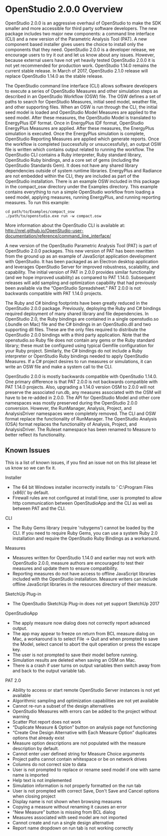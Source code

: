 # OpenStudio 2.0.0 Overview

OpenStudio 2.0.0 is an aggressive overhaul of OpenStudio to make the SDK smaller and more accessible for third party software developers. The new package includes two major new components: a command line interface (CLI) and a new version of the Parametric Analysis Tool (PAT).  A new component based installer gives users the choice to install only the components that they need. OpenStudio 2.0.0 is a developer release, we encourage users to try it out and let us know about any issues.  However, because external users have not yet heavily tested OpenStudio 2.0.0 it is not yet recommended for production work.  OpenStudio 1.14.0 remains the current stable release.  In March of 2017, OpenStudio 2.1.0 release will replace OpenStudio 1.14.0 as the stable release.

The OpenStudio command line interface (CLI) allows software developers to execute a series of OpenStudio Measures and other simulation steps as described in an OpenStudio Workflow (OSW) file. The OSW defines a set of paths to search for OpenStudio Measures, initial seed model, weather file, and other supporting files. When an OSW is run through the CLI, the initial seed model is loaded and OpenStudio Model Measures are applied to the seed model.  After these measures, the OpenStudio Model is translated to EnergyPlus IDF format.  Once in EnergyPlus IDF format, OpenStudio EnergyPlus Measures are applied.  After these measures, the EnergyPlus simulation is executed.  Once the EnergyPlus simulation is complete, OpenStudio Reporting Measures are applied which generate reports.  Once the workflow is completed (successfully or unsuccessfully), an output OSW file is written which contains output related to running the workflow. The OpenStudio CLI contains a Ruby interpreter, Ruby standard library, OpenStudio Ruby bindings, and a core set of gems (including the OpenStudio Standards Gem). It does not have any shared library dependencies outside of system runtime libraries. EnergyPlus and Radiance are not embedded within the CLI, they are included as part of the OpenStudio installation. There is an example OSW included in this package in the compact_osw directory under the Examples directory. This example contains everything to run a simple OpenStudio workflow from loading a seed model, applying measures, running EnergyPlus, and running reporting measures. To run this example:

```
cd path/to/Examples/compact_osw
./path/to/openstudio.exe run -w compact.osw
```

More information about the OpenStudio CLI is available at: http://nrel.github.io/OpenStudio-user-documentation/reference/command_line_interface/

A new version of the OpenStudio Parametric Analysis Tool (PAT) is part of OpenStudio 2.0.0 packages. This new version of PAT has been rewritten from the ground up as an example of JavaScript application development with OpenStudio.  It has been packaged as an Electron desktop application and leverages OpenStudio Server for improved robustness, scalability, and capability.  The initial version of PAT in 2.0.0 provides similar functionality (and we hope improved usability) as compared to PAT 1.14.0.  Subsequent releases will add sampling and optimization capability that had previously been available via the “OpenStudio Spreadsheet.”  PAT 2.0.0 is not backwards compatible with PAT 1.14.0 projects. 

The Ruby and C# binding footprints have been greatly reduced in the OpenStudio 2.0.0 package. Previously, deploying the Ruby and C# bindings required deployment of many shared library and file dependencies. In OpenStudio 2.0, the Ruby bindings are contained in a single openstudio.so (.bundle on Mac) file and the C# bindings in an OpenStudio.dll and two supporting dll files. These are the only files required to distribute the OpenStudio 2.0.0 bindings with a third party application. Note that the openstudio.so Ruby file does not contain any gems or the Ruby standard library; these must be configured using typical Gemfile configuration for your Ruby project. Similarly, the C# bindings do not include a Ruby interpreter or OpenStudio Ruby bindings needed to apply OpenStudio Measures. If a C# project desires to run measures or simulations, it can write an OSW file and make a system call to the CLI.

OpenStudio 2.0.0 is mostly backwards compatible with OpenStudio 1.14.0.  One primary difference is that PAT 2.0.0 is not backwards compatible with PAT 1.14.0 projects.  Also, upgrading a 1.14.0 version OSM to 2.0.0 will not preserve the associated run.db, any measures associated with the OSM will have to be re-added in 2.0.0. The API for OpenStudio Model and other core namespaces was mostly preserved during the OpenStudio 2.0.0 conversion. However, the RunManager, Analysis, Project, and AnalysisDriver namespaces were completely removed. The CLI and OSW format replace the functionality of RunManager. The OpenStudio Analysis (OSA) format replaces the functionality of Analysis, Project, and AnalysisDriver. The Ruleset namespace has been renamed to Measure to better reflect its functionality.


## Known Issues

This is a list of known issues, if you find an issue not on this list please let us know so we can fix it.

Installer
* The 64 bit Windows installer incorrectly installs to ’ C:\Program Files (x86)\’ by default.
* Firewall rules are not configured at install time, user is prompted to allow http communication between OpenStudioApp and the CLI as well as between PAT and the CLI.

CLI
* The Ruby Gems library (require 'rubygems') cannot be loaded by the CLI. If you need to require Ruby Gems, you can use a system Ruby 2.0 installation and require the OpenStudio Ruby Bindings as a workaround.

Measures
* Measures written for OpenStudio 1.14.0 and earlier may not work with OpenStudio 2.0.0, measure authors are encouraged to test their measures and update them to ensure compatibility.
* Reporting measures do not have access to offline JavaScript libraries included with the OpenStudio installation.  Measure writers can include offline JavaScript libraries in the resources directory of their measure.

SketchUp Plug-in
* The OpenStudio SketchUp Plug-in does not yet support SketchUp 2017

OpenStudioApp
* The apply measure now dialog does not correctly report advanced output.
* The app may appear to freeze on return from BCL measure dialog on Mac, a workaround is to select File -> Quit and when prompted to save the Model, select cancel to abort the quit operation or press the escape key.
* The user is not prompted to save their model before running.
* Simulation results are deleted when saving an OSM on Mac.
* There is a crash if user turns on output variables then switch away from and back to the output variable tab.

PAT 2.0
* Ability to access or start remote OpenStudio Server instances is not yet available
* Algorithmic sampling and optimization capabilities are not yet available
* Cannot re-run a subset of the design alternatives
* OpenStudio Measures with errors can be added to the project without warning 
* Scatter Plot report does not work
* “Duplicate Measure & Option” button on analysis page not functioning
* “Create One Design Alternative with Each Measure Option” duplicates options that already exist
* Measure option descriptions are not populated with the measure description by default.
* Cannot enter user defined string for Measure Choice arguments
* Project paths cannot contain whitespace or be on network drives
* Columns do not correct size to data
* User is not prompted to replace or rename seed model if one with same name is imported
* Help text is not implemented 
* Simulation information is not properly formatted on the run tab
* User is not prompted with correct Save, Don't Save and Cancel options when closing project
* Display name is not shown  when browsing measures
* Copying a measure without renaming it causes an error
* “New Measure” button is missing from BCL dialog
* Measures associated with seed model are not imported
* Cannot create and run a single design alternative 
* Report name dropdown on run tab is not working correctly


